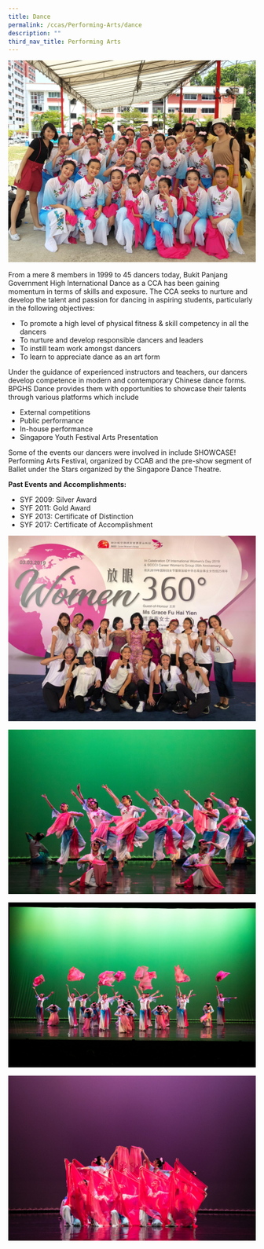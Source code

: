 ```yaml
---
title: Dance
permalink: /ccas/Performing-Arts/dance
description: ""
third_nav_title: Performing Arts
---
```

![](/images/d1.jpeg)

From a mere 8 members in 1999 to 45 dancers today, Bukit Panjang Government High International Dance as a CCA has been gaining momentum in terms of skills and exposure. The CCA seeks to nurture and develop the talent and passion for dancing in aspiring students, particularly in the following objectives:

*   To promote a high level of physical fitness & skill competency in all the dancers
*   To nurture and develop responsible dancers and leaders
*   To instill team work amongst dancers
*   To learn to appreciate dance as an art form

  

Under the guidance of experienced instructors and teachers, our dancers develop competence in modern and contemporary Chinese dance forms. BPGHS Dance provides them with opportunities to showcase their talents through various platforms which include

*   External competitions
*   Public performance
*   In-house performance
*   Singapore Youth Festival Arts Presentation

Some of the events our dancers were involved in include SHOWCASE! Performing Arts Festival, organized by CCAB and the pre-show segment of Ballet under the Stars organized by the Singapore Dance Theatre.

  

**Past Events and Accomplishments:**

*   SYF 2009: Silver Award
*   SYF 2011: Gold Award
*   SYF 2013: Certificate of Distinction
*   SYF 2017: Certificate of Accomplishment

  
![](/images/d2.jpeg)

![](/images/d3.jpeg)

![](/images/d4.jpeg)

![](/images/d5.jpeg)